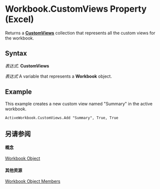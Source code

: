 
# Workbook.CustomViews Property (Excel)

Returns a  **[CustomViews](f970bdf7-371b-ba41-89a3-bef2c6907f1a.md)** collection that represents all the custom views for the workbook.


## Syntax

 _表达式_. **CustomViews**

 _表达式_ A variable that represents a **Workbook** object.


## Example

This example creates a new custom view named "Summary" in the active workbook.


```
ActiveWorkbook.CustomViews.Add "Summary", True, True
```


## 另请参阅


#### 概念


[Workbook Object](8c00aa60-c974-eed3-0812-3c9625eb0d4c.md)
#### 其他资源


[Workbook Object Members](http://msdn.microsoft.com/library/dce102a3-25de-3ff4-2ce5-bc56e08baca7%28Office.15%29.aspx)
